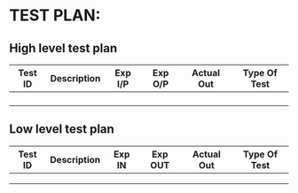 # TEST PLAN:

## High level test plan

| **Test ID** | **Description**                                              | **Exp I/P** | **Exp O/P** | **Actual Out** |**Type Of Test**  |    
|-------------|--------------------------------------------------------------|------------|-------------|----------------|------------------|
|       |                      | |  |  | |
|        |                        | | || |
|     || | || |
|  |  | | | |  |


## Low level test plan

| **Test ID** |  **Description**                                              | **Exp IN** | **Exp OUT** | **Actual Out** |**Type Of Test**  |    
|-------------|--------------------------------------------------------------------|------------|-------------|----------------|------------------|
|             |          |  |  | | |
|    ||  | |||
|      || | | ||

